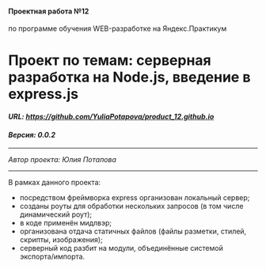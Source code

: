 ﻿#### Проектная работа №12
по программе обучения WEB-разработке на Яндекс.Практикум

# Проект по темам: серверная разработка на Node.js, введение в express.js
#### ***URL: <https://github.com/YuliaPotapova/product_12.github.io>***
#### ***Версия: 0.0.2***

***
*Автор проекта: Юлия Потапова*
***

В рамках данного проекта:
* посредством фреймворка express организован локальный сервер;
* созданы роуты для обработки нескольких запросов (в том числе динамический роут);
* в коде применён мидлвэр;
* организована отдача статичных файлов (файлы разметки, стилей, скрипты, изображения);
* серверный код разбит на модули, объединённые системой экспорта/импорта.
